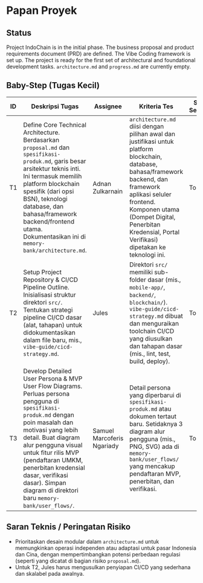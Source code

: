 # Papan Proyek

## Status
Project IndoChain is in the initial phase. The business proposal and product requirements document (PRD) are defined. The Vibe Coding framework is set up. The project is ready for the first set of architectural and foundational development tasks. `architecture.md` and `progress.md` are currently empty.

## Baby-Step (Tugas Kecil)

| ID  | Deskripsi Tugas                                  | Assignee                 | Kriteria Tes                                                                                                                                                                                                                            | Status Sekarang |
|-----|--------------------------------------------------|--------------------------|-----------------------------------------------------------------------------------------------------------------------------------------------------------------------------------------------------------------------------------------|-----------------|
| T1  | Define Core Technical Architecture. Berdasarkan `proposal.md` dan `spesifikasi-produk.md`, garis besar arsitektur teknis inti. Ini termasuk memilih platform blockchain spesifik (dari opsi BSN), teknologi database, dan bahasa/framework backend/frontend utama. Dokumentasikan ini di `memory-bank/architecture.md`. | Adnan Zulkarnain         | `architecture.md` diisi dengan pilihan awal dan justifikasi untuk platform blockchain, database, bahasa/framework backend, dan framework aplikasi seluler frontend. Komponen utama (Dompet Digital, Penerbitan Kredensial, Portal Verifikasi) dipetakan ke teknologi ini. | To Do           |
| T2  | Setup Project Repository & CI/CD Pipeline Outline. Inisialisasi struktur direktori `src/`. Tentukan strategi pipeline CI/CD dasar (alat, tahapan) untuk didokumentasikan dalam file baru, mis., `vibe-guide/cicd-strategy.md`.                                   | Jules                    | Direktori `src/` memiliki sub-folder dasar (mis., `mobile-app/`, `backend/`, `blockchain/`). `vibe-guide/cicd-strategy.md` dibuat dan menguraikan toolchain CI/CD yang diusulkan dan tahapan dasar (mis., lint, test, build, deploy).        | To Do           |
| T3  | Develop Detailed User Persona & MVP User Flow Diagrams. Perluas persona pengguna di `spesifikasi-produk.md` dengan poin masalah dan motivasi yang lebih detail. Buat diagram alur pengguna visual untuk fitur rilis MVP (pendaftaran UMKM, penerbitan kredensial dasar, verifikasi dasar). Simpan diagram di direktori baru `memory-bank/user_flows/`. | Samuel Marcoferis Ngariady | Detail persona yang diperbarui di `spesifikasi-produk.md` atau dokumen tertaut baru. Setidaknya 3 diagram alur pengguna (mis., PNG, SVG) ada di `memory-bank/user_flows/` yang mencakup pendaftaran MVP, penerbitan, dan verifikasi. | To Do           |

## Saran Teknis / Peringatan Risiko
- Prioritaskan desain modular dalam `architecture.md` untuk memungkinkan operasi independen atau adaptasi untuk pasar Indonesia dan Cina, dengan mempertimbangkan potensi perbedaan regulasi (seperti yang dicatat di bagian risiko `proposal.md`).
- Untuk T2, Jules harus mengusulkan penyiapan CI/CD yang sederhana dan skalabel pada awalnya.

